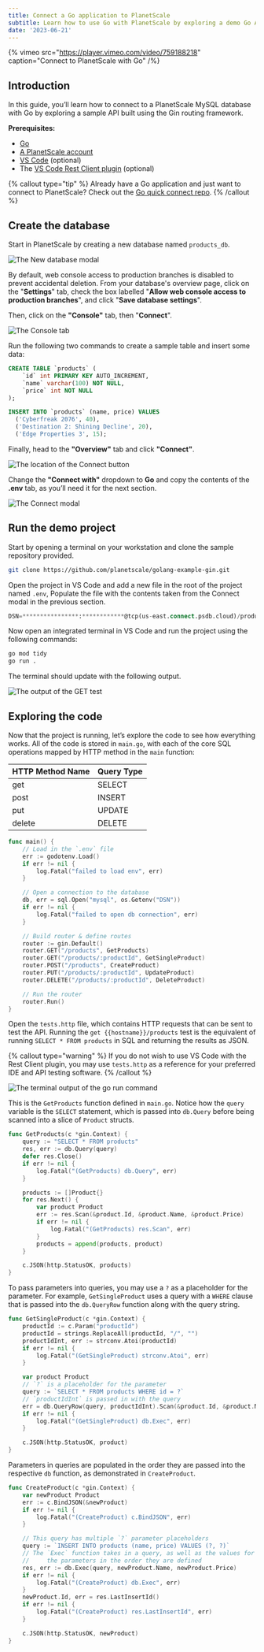```yaml
---
title: Connect a Go application to PlanetScale
subtitle: Learn how to use Go with PlanetScale by exploring a demo Go API built with Gin.
date: '2023-06-21'
---
```


{% vimeo src="https://player.vimeo.com/video/759188218" caption="Connect to PlanetScale with Go" /%}

## Introduction

In this guide, you’ll learn how to connect to a PlanetScale MySQL database with Go by exploring a sample API built using the Gin routing framework.

**Prerequisites:**

- [Go](https://go.dev/doc/install)
- [A PlanetScale account](https://auth.planetscale.com/sign-up)
- [VS Code](https://code.visualstudio.com/download) (optional)
- The [VS Code Rest Client plugin](https://marketplace.visualstudio.com/items?itemName=humao.rest-client) (optional)

{% callout type="tip" %}
Already have a Go application and just want to connect to PlanetScale? Check out the [Go quick connect repo](https://github.com/planetscale/connection-examples/tree/main/go).
{% /callout %}

## Create the database

Start in PlanetScale by creating a new database named `products_db`.

![The New database modal](/assets/docs/tutorials/connect-go-app/new-db-modal.png)

By default, web console access to production branches is disabled to prevent accidental deletion. From your database's overview page, click on the "**Settings**" tab, check the box labelled "**Allow web console access to production branches**", and click "**Save database settings**".

Then, click on the **"Console"** tab, then "**Connect**".

![The Console tab](/assets/docs/tutorials/connect-go-app/console-2.png?v2)

Run the following two commands to create a sample table and insert some data:

```sql
CREATE TABLE `products` (
	`id` int PRIMARY KEY AUTO_INCREMENT,
	`name` varchar(100) NOT NULL,
	`price` int NOT NULL
);

INSERT INTO `products` (name, price) VALUES
  ('Cyberfreak 2076', 40),
  ('Destination 2: Shining Decline', 20),
  ('Edge Properties 3', 15);
```

Finally, head to the **"Overview"** tab and click **"Connect"**.

![The location of the Connect button](/assets/docs/tutorials/connect-go-app/connect-2.png?v2)

Change the **"Connect with"** dropdown to **Go** and copy the contents of the **.env** tab, as you’ll need it for the next section.

![The Connect modal](/assets/docs/tutorials/connect-go-app/connect-modal-2.png?v2)

## Run the demo project

Start by opening a terminal on your workstation and clone the sample repository provided.

```bash
git clone https://github.com/planetscale/golang-example-gin.git
```

Open the project in VS Code and add a new file in the root of the project named `.env`, Populate the file with the contents taken from the Connect modal in the previous section.

```sql
DSN=****************:************@tcp(us-east.connect.psdb.cloud)/products_db?tls=true
```

Now open an integrated terminal in VS Code and run the project using the following commands:

```bash
go mod tidy
go run .
```

The terminal should update with the following output.

![The output of the GET test](/assets/docs/tutorials/connect-go-app/go-run-output.png)

## Exploring the code

Now that the project is running, let’s explore the code to see how everything works. All of the code is stored in `main.go`, with each of the core SQL operations mapped by HTTP method in the `main` function:

| HTTP Method Name | Query Type |
| ---------------- | ---------- |
| get              | SELECT     |
| post             | INSERT     |
| put              | UPDATE     |
| delete           | DELETE     |

```go
func main() {
	// Load in the `.env` file
	err := godotenv.Load()
	if err != nil {
		log.Fatal("failed to load env", err)
	}

	// Open a connection to the database
	db, err = sql.Open("mysql", os.Getenv("DSN"))
	if err != nil {
		log.Fatal("failed to open db connection", err)
	}

	// Build router & define routes
	router := gin.Default()
	router.GET("/products", GetProducts)
	router.GET("/products/:productId", GetSingleProduct)
	router.POST("/products", CreateProduct)
	router.PUT("/products/:productId", UpdateProduct)
	router.DELETE("/products/:productId", DeleteProduct)

	// Run the router
	router.Run()
}
```

Open the `tests.http` file, which contains HTTP requests that can be sent to test the API. Running the `get {{hostname}}/products` test is the equivalent of running `SELECT * FROM products` in SQL and returning the results as JSON.

{% callout type="warning" %}
If you do not wish to use VS Code with the Rest Client plugin, you may use `tests.http` as a reference for your preferred IDE and API testing software.
{% /callout %}

![The terminal output of the go run command](/assets/docs/tutorials/connect-go-app/go-run-output.png)

This is the `GetProducts` function defined in `main.go`. Notice how the `query` variable is the `SELECT` statement, which is passed into `db.Query` before being scanned into a slice of `Product` structs.

```go
func GetProducts(c *gin.Context) {
	query := "SELECT * FROM products"
	res, err := db.Query(query)
	defer res.Close()
	if err != nil {
		log.Fatal("(GetProducts) db.Query", err)
	}

	products := []Product{}
	for res.Next() {
		var product Product
		err := res.Scan(&product.Id, &product.Name, &product.Price)
		if err != nil {
			log.Fatal("(GetProducts) res.Scan", err)
		}
		products = append(products, product)
	}

	c.JSON(http.StatusOK, products)
}
```

To pass parameters into queries, you may use a `?` as a placeholder for the parameter. For example, `GetSingleProduct` uses a query with a `WHERE` clause that is passed into the `db.QueryRow` function along with the query string.

```go
func GetSingleProduct(c *gin.Context) {
	productId := c.Param("productId")
	productId = strings.ReplaceAll(productId, "/", "")
	productIdInt, err := strconv.Atoi(productId)
	if err != nil {
		log.Fatal("(GetSingleProduct) strconv.Atoi", err)
	}

	var product Product
	// `?` is a placeholder for the parameter
	query := `SELECT * FROM products WHERE id = ?`
	// `productIdInt` is passed in with the query
	err = db.QueryRow(query, productIdInt).Scan(&product.Id, &product.Name, &product.Price)
	if err != nil {
		log.Fatal("(GetSingleProduct) db.Exec", err)
	}

	c.JSON(http.StatusOK, product)
}
```

Parameters in queries are populated in the order they are passed into the respective `db` function, as demonstrated in `CreateProduct`.

```go
func CreateProduct(c *gin.Context) {
	var newProduct Product
	err := c.BindJSON(&newProduct)
	if err != nil {
		log.Fatal("(CreateProduct) c.BindJSON", err)
	}

	// This query has multiple `?` parameter placeholders
	query := `INSERT INTO products (name, price) VALUES (?, ?)`
	// The `Exec` function takes in a query, as well as the values for
	//     the parameters in the order they are defined
	res, err := db.Exec(query, newProduct.Name, newProduct.Price)
	if err != nil {
		log.Fatal("(CreateProduct) db.Exec", err)
	}
	newProduct.Id, err = res.LastInsertId()
	if err != nil {
		log.Fatal("(CreateProduct) res.LastInsertId", err)
	}

	c.JSON(http.StatusOK, newProduct)
}
```

